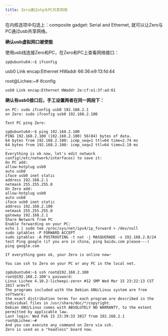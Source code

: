 ```yaml
---
title: Zero通过otg与PC共享网络
---
```


在内核选项中勾选上：composite gadget: Serial and Ethernet, 就可以让Zero与PC通过usb共享网络。

**确认usb虚拟网口被使能**

使用usb线连接Zero和PC，在Zero和PC上查看网络接口：

```
zp@ubuntu64:~$ ifconfig 
```
usb0 Link encap:Ethernet HWaddr 66:36:e9:13:fd:44

root@Lichee:~# ifconfig 
```
usb0 Link encap:Ethernet HWaddr 2e:cf:e1:3f:ad:61
```

**确认有usb0接口后，手工设置两者在同一网段下：**

```
on PC: sudo ifconfig usb0 192.168.2.1
on Zero: sudo ifconfig usb0 192.168.2.100
```

    Test PC ping Zero:

    zp@ubuntu64:~$ ping 192.168.2.100
    PING 192.168.2.100 (192.168.2.100) 56(84) bytes of data.
    64 bytes from 192.168.2.100: icmp_seq=1 ttl=64 time=2.74 ms
    64 bytes from 192.168.2.100: icmp_seq=2 ttl=64 time=2.19 ms
    ---
    Everything is ok now, let's edit network config(/etc/network/interfaces) to save it:
    On PC add:
    allow-hotplug usb0
    auto usb0
    iface usb0 inet static
    address 192.168.2.1
    netmask 255.255.255.0
    On Zero add:
    allow-hotplug usb0
    auto usb0
    iface usb0 inet static
    address 192.168.2.100
    netmask 255.255.255.0
    gateway 192.168.2.1
    Share Network from PC
    Enable forwarding on your PC:
    echo 1 | sudo tee /proc/sys/net/ipv4/ip_forward > /dev/null
    sudo iptables -P FORWARD ACCEPT
    sudo iptables -A POSTROUTING -t nat -j MASQUERADE -s 192.168.2.0/24
    test Ping google (if you are in china, ping baidu.com please---)
    ping google.com

    If everything goes ok, your Zero is online now~

    You can ssh to Zero on your PC or any PC in the local net.

    zp@ubuntu64:~$ ssh root@192.168.2.100
    root@192.168.2.100's password:
    Linux Lichee 4.10.2-licheepi-zero+ #12 SMP Wed Mar 15 23:22:13 CST 2017 armv7l
    The programs included with the Debian GNU/Linux system are free software;
    the exact distribution terms for each program are described in the
    individual files in /usr/share/doc/*/copyright.
    Debian GNU/Linux comes with ABSOLUTELY NO WARRANTY, to the extent
    permitted by applicable law.
    Last login: Wed Feb 15 23:39:33 2017 from 192.168.2.1
    root@Lichee:~#
    And you can execute any command on Zero via ssh.
    Zero is used as a "headless" board now.
